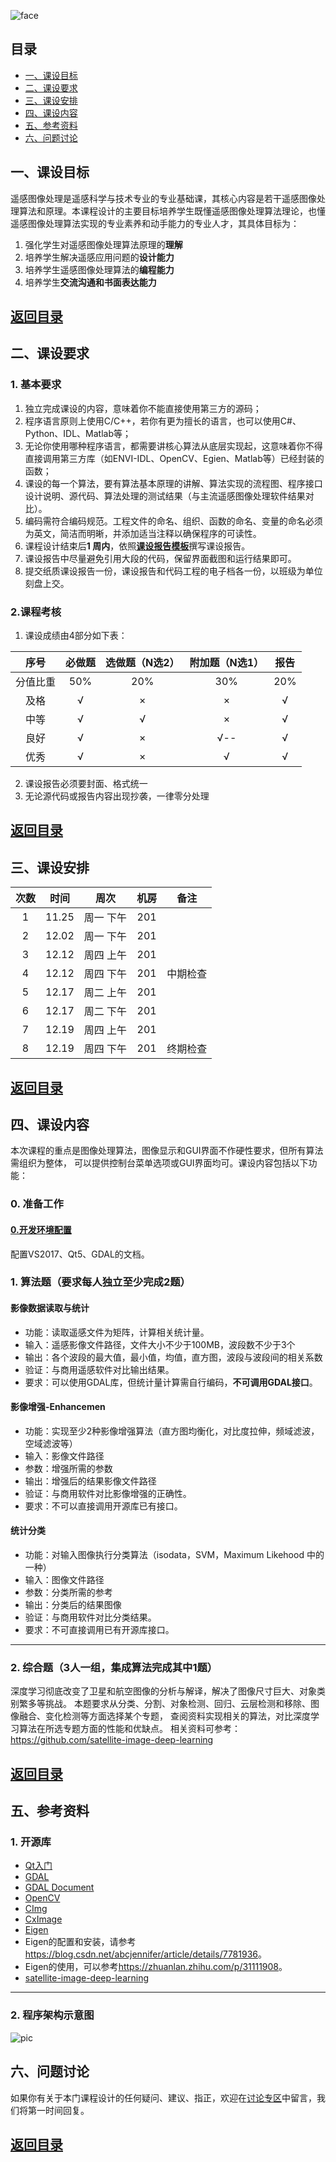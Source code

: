 ![face](./pictures/face.png)

## 目录
- [一、课设目标](#一课设目标) 
- [二、课设要求](#二课设要求)
- [三、课设安排](#三课设安排)
- [四、课设内容](#四课设内容)
- [五、参考资料](#五参考资料)
- [六、问题讨论](#六问题讨论)

## 一、课设目标
遥感图像处理是遥感科学与技术专业的专业基础课，其核心内容是若干遥感图像处理算法和原理。本课程设计的主要目标培养学生既懂遥感图像处理算法理论，也懂遥感图像处理算法实现的专业素养和动手能力的专业人才，其具体目标为：
1. 强化学生对遥感图像处理算法原理的**理解**
2. 培养学生解决遥感应用问题的**设计能力**
3. 培养学生遥感图像处理算法的**编程能力**
4. 培养学生**交流沟通和书面表达能力**

[**返回目录**](#目录)
---

## 二、课设要求
### 1. 基本要求
1. 独立完成课设的内容，意味着你不能直接使用第三方的源码；
2. 程序语言原则上使用C/C++，若你有更为擅长的语言，也可以使用C#、Python、IDL、Matlab等；
3. 无论你使用哪种程序语言，都需要讲核心算法从底层实现起，这意味着你不得直接调用第三方库（如ENVI-IDL、OpenCV、Egien、Matlab等）已经封装的函数；
4. 课设的每一个算法，要有算法基本原理的讲解、算法实现的流程图、程序接口设计说明、源代码、算法处理的测试结果（与主流遥感图像处理软件结果对比）。
5. 编码需符合编码规范。工程文件的命名、组织、函数的命名、变量的命名必须为英文，简洁而明晰，并添加适当注释以确保程序的可读性。
6. 课程设计结束后**1 周内**，依照[**课设报告模板**](./contents/%E8%AF%BE%E8%AE%BE%E6%8A%A5%E5%91%8A.docx)撰写课设报告。
7. 课设报告中尽量避免引用大段的代码，保留界面截图和运行结果即可。
8. 提交纸质课设报告一份，课设报告和代码工程的电子档各一份，以班级为单位刻盘上交。

### 2.课程考核
1. 课设成绩由4部分如下表：

|序号|必做题|选做题（N选2）|附加题（N选1）|报告|
|:-:|:-:|:-:|:-:|:-:|
|分值比重|50%|20%|30%|20%|
|及格|√|×|×|√|
|中等|√|√|×|√|
|良好|√|×|√--|√|
|优秀|√|×|√|√|

2. 课设报告必须要封面、格式统一
3. 无论源代码或报告内容出现抄袭，一律零分处理

[**返回目录**](#目录)
---

## 三、课设安排
|次数|时间|周次|机房|备注|
|:---:|:---:|:---:|:---:|---|
|1|11.25|周一 下午|201||
|2|12.02|周一 下午|201||
|3|12.12|周四 上午|201||
|4|12.12|周四 下午|201|中期检查|
|5|12.17|周二 上午|201||
|6|12.17|周二 下午|201||
|7|12.19|周四 上午|201||
|8|12.19|周四 下午|201|终期检查|

[**返回目录**](#目录)
---

## 四、课设内容
本次课程的重点是图像处理算法，图像显示和GUI界面不作硬性要求，但所有算法需组织为整体，
可以提供控制台菜单选项或GUI界面均可。课设内容包括以下功能：

### 0. 准备工作
#### [0.开发环境配置](contents/D0_EnvSetup.md)
配置VS2017、Qt5、GDAL的文档。

### 1. 算法题（要求每人独立至少完成2题）

#### 影像数据读取与统计
- 功能：读取遥感文件为矩阵，计算相关统计量。
- 输入：遥感影像文件路径，文件大小不少于100MB，波段数不少于3个
- 输出：各个波段的最大值，最小值，均值，直方图，波段与波段间的相关系数
- 验证：与商用遥感软件对比输出结果。
- 要求：可以使用GDAL库，但统计量计算需自行编码，**不可调用GDAL接口**。

#### 影像增强-Enhancemen
- 功能：实现至少2种影像增强算法（直方图均衡化，对比度拉伸，频域滤波，空域滤波等）
- 输入：影像文件路径
- 参数：增强所需的参数
- 输出：增强后的结果影像文件路径
- 验证：与商用软件对比影像增强的正确性。
- 要求：不可以直接调用开源库已有接口。

#### 统计分类
- 功能：对输入图像执行分类算法（isodata，SVM，Maximum Likehood 中的一种）
- 输入：图像文件路径
- 参数：分类所需的参考
- 输出：分类后的结果图像
- 验证：与商用软件对比分类结果。
- 要求：不可直接调用已有开源库接口。

---

### 2. 综合题（3人一组，集成算法完成其中1题）
深度学习彻底改变了卫星和航空图像的分析与解译，解决了图像尺寸巨大、对象类别繁多等挑战。 
本题要求从分类、分割、对象检测、回归、云层检测和移除、图像融合、变化检测等方面选择某个专题，
查阅资料实现相关的算法，对比深度学习算法在所选专题方面的性能和优缺点。
相关资料可参考：<https://github.com/satellite-image-deep-learning>

[**返回目录**](#目录)
---

## 五、参考资料
### 1. 开源库
- [Qt入门](https://blog.csdn.net/Louis_815/article/details/54286544)
- [GDAL](http://www.gdal.org)
- [GDAL Document](https://gdal.org/gdal.pdf)
- [OpenCV](www.opencv.org)
- [CImg](www.cimg.eu)
- [CxImage](https://www.codeproject.com/Articles/1300/CxImage)
- [Eigen](<http://eigen.tuxfamily.org/index.php?title=Main_Page>)
- Eigen的配置和安装，请参考<https://blog.csdn.net/abcjennifer/article/details/7781936>。
- Eigen的使用，可以参考<https://zhuanlan.zhihu.com/p/31111908>。
- [satellite-image-deep-learning](https://github.com/satellite-image-deep-learning)

---

### 2. 程序架构示意图
![pic](./pictures/workflow.png)

## 六、问题讨论
如果你有关于本门课程设计的任何疑问、建议、指正，欢迎在[讨论专区](https://github.com/Wanghp119/RSIP/issues)中留言，我们将第一时间回复。

[**返回目录**](#目录)
---
